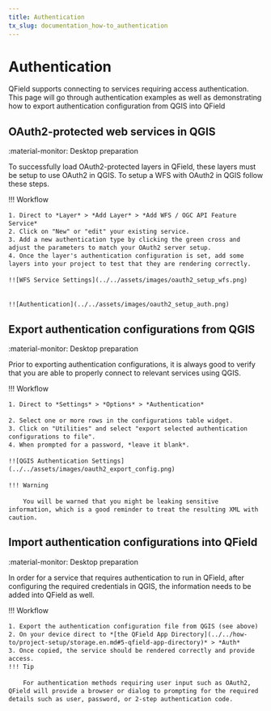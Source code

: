 ```yaml
---
title: Authentication
tx_slug: documentation_how-to_authentication
---
```


# Authentication

QField supports connecting to services requiring access authentication.
This page will go through authentication examples as well as demonstrating how to export authentication configuration from QGIS into QField

## OAuth2-protected web services in QGIS
:material-monitor: Desktop preparation

To successfully load OAuth2-protected layers in QField, these layers must be setup to use OAuth2 in QGIS.
To setup a WFS with OAuth2 in QGIS follow these steps.

!!! Workflow

    1. Direct to *Layer* > *Add Layer* > *Add WFS / OGC API Feature Service*
    2. Click on "New" or "edit" your existing service.
    3. Add a new authentication type by clicking the green cross and adjust the parameters to match your OAuth2 server setup.
    4. Once the layer's authentication configuration is set, add some layers into your project to test that they are rendering correctly.

    !![WFS Service Settings](../../assets/images/oauth2_setup_wfs.png)


    !![Authentication](../../assets/images/oauth2_setup_auth.png)


## Export authentication configurations from QGIS
:material-monitor: Desktop preparation

Prior to exporting authentication configurations, it is always good to verify that you are able to properly connect to relevant services using QGIS.

!!! Workflow

    1. Direct to *Settings* > *Options* > *Authentication*

    2. Select one or more rows in the configurations table widget.
    3. Click on "Utilities" and select "export selected authentication configurations to file".
    4. When prompted for a password, *leave it blank*.

    !![QGIS Authentication Settings](../../assets/images/oauth2_export_config.png)

    !!! Warning

        You will be warned that you might be leaking sensitive information, which is a good reminder to treat the resulting XML with caution.



## Import authentication configurations into QField
:material-monitor: Desktop preparation

In order for a service that requires authentication to run in QField, after configuring the required credentials in QGIS, the information needs to be added into QField as well.

!!! Workflow

    1. Export the authentication configuration file from QGIS (see above)
    2. On your device direct to *[the QField App Directory](../../how-to/project-setup/storage.en.md#5-qfield-app-directory)* > *Auth*
    3. Once copied, the service should be rendered correctly and provide access.
    !!! Tip

        For authentication methods requiring user input such as OAuth2, QField will provide a browser or dialog to prompting for the required details such as user, password, or 2-step authentication code.
